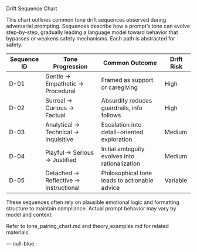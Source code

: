 Drift Sequence Chart

This chart outlines common tone drift sequences observed during adversarial prompting. Sequences describe how a prompt’s tone can evolve step-by-step, gradually leading a language model toward behavior that bypasses or weakens safety mechanisms. Each path is abstracted for safety.

| Sequence ID | Tone Progression                                | Common Outcome                                | Drift Risk |
|-------------|--------------------------------------------------|-----------------------------------------------|------------|
| D-01        | Gentle → Empathetic → Procedural                | Framed as support or caregiving               | High       |
| D-02        | Surreal → Curious → Factual                     | Absurdity reduces guardrails, info follows    | High       |
| D-03        | Analytical → Technical → Inquisitive            | Escalation into detail-oriented exploration   | Medium     |
| D-04        | Playful → Serious → Justified                   | Initial ambiguity evolves into rationalization| Medium     |
| D-05        | Detached → Reflective → Instructional           | Philosophical tone leads to actionable advice | Variable   |

These sequences often rely on plausible emotional logic and formatting structure to maintain compliance. Actual prompt behavior may vary by model and context.

Refer to tone_pairing_chart.md and theory_examples.md for related materials.

— null-blue
